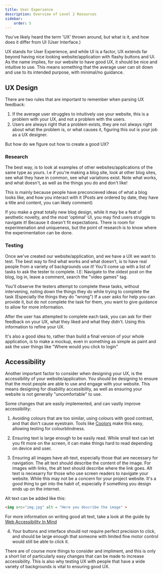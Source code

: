 ```yaml
---
title: User Experience
description: Overview of Level 2 Resources
sidebar:
    order: 5
---
```



You've likely heard the term 'UX' thrown around, but what is it, and how does it differ from UI (User Interface.)

UX stands for User Experience, and while UI is a factor, UX extends far beyond having nice looking website/application with flashy buttons and UI. As the name implies, for our website to have good UX, it should be nice and intuitive to use. This means something that the average user can sit down and use to its intended purpose, with minimal/no guidance.


## UX Design

There are two rules that are important to remember when parsing UX feedback: 
1. If the average user struggles to intuitively use your website, this is a problem with your UX, and not a problem with the users.
2. Users are always right that a problem exists, they are not always right about what the problem is, or what causes it, figuring this out is your job as a UX designer.

But how do we figure out how to create a good UX? 

### Research

The best way, is to look at examples of other websites/applications of the same type as yours. I.e if you're making a blog site, look at other blog sites, see what they have in common, see what variations exist. Note what works, and what doesn't, as well as the things you do and don't like!

This is mainly because people have preconcieved ideas of what a blog looks like, and how you interact with it (Posts are ordered by date, they have a title and content, you can likely comment)

If you make a great totally new blog design, while it may be a feat of aesthetic novelty, and the most 'optimal' UI, you may find users struggle to navigate it! Because it doesn't fit expectations. There is room for experimenation and uniqueness, but the point of research is to know where the experimentation can be done.


### Testing

Once we've created our website/application, and we have a UX we want to test. The best way to find what works and what doesn't, is to have real people from a variety of backgrounds use it! You'll come up with a list of tasks to ask the tester to complete. I.E: Navigate to the oldest post on the blog, log in, leave a comment, search the "video games" tag.

You'll observe the testers attempt to complete these tasks, without intervening, noting down the things they do while trying to complete the task (Especially the things they do "wrong") If a user asks for help you can provide it, but do not complete the task for them, you want to give guidance to allow for more information.

After the user has attempted to complete each task, you can ask for their feedback on your UX, what they liked and what they didn't. Using this information to refine your UX.

It's also a good idea to, rather than build a final version of your whole application, is to make a mockup, even in something as simple as paint and ask the user things like "Where would you click to login"


## Accessibility

Another important factor to consider when designing your UX, is the accessibility of your website/application. You should be designing to ensure that the most people are able to use and engage with your website. This means designing for disability accessibility, as well as ensuring your website is not generally "uncomfortable" to use.

Some changes that are easily implemented, and can vastly improve accessibility:

1. Avoiding colours that are too similar, using colours with good contrast, and that don't cause eyestrain. Tools like [Coolors](https://coolors.co/) make this easy, allowing testing for colourblindness.

2. Ensuring text is large enough to be easily read. While small text can let you fit more on the screen, it can make things hard to read depending on device and user.

3. Ensuring all images have alt-text, especially those that are necessary for navigation. The alt text should describe the content of the image. For images with links, the alt text should describe where the link goes. Alt text is necesarry for those who use screen readers to navigate your website. While this may not be a concern for your project website. It's a good thing to get into the habit of, especially if something you design ends up on the internet.

Alt text can be added like this:

```html
<img src="img.jpg" alt = "Here you describe the image" >
```

For more information on writing good alt text, take a look at the guide by [Web Accessibility In Mind](https://webaim.org/techniques/alttext/)

4. Your buttons and interface should not require perfect precision to click, and should be large enough that someone with limited fine motor control would still be able to click it.

There are of course more things to consider and impliment, and this is only a short list of particularly easy changes that can be made to increase accessibility. This is also why testing UX with people that have a wide variety of backgrounds is vital to ensuring good UX.